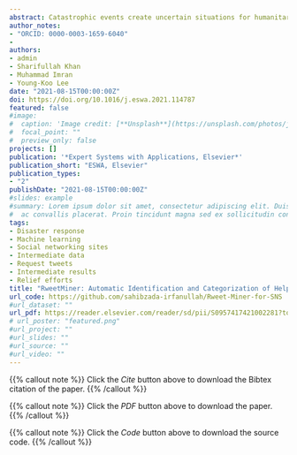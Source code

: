 ```yaml
---
abstract: Catastrophic events create uncertain situations for humanitarian organizations locating and providing aid to affected people. Many people turn to social media during disasters for requesting help and/or providing relief to others. However, the majority of social media posts seeking help could not properly be detected and remained concealed because often they are noisy and ill-formed. Existing systems lack in planning an effective strategy for tweet preprocessing and grasping the contexts of tweets. This research, first of all, formally defines request tweets in the context of social networking sites, hereafter rweets, along with their different primary types and sub-types. Our main contributions are the identification and categorization of rweets. For rweet identification, we employ two approaches, namely a rule-based and logistic regression, and show their high precision and F1 scores. The rweets classification into sub-types such as medical, food, shelter, using logistic regression shows promising results and outperforms exiting works. Finally, we introduce an architecture to store intermediate data to accelerate the development process of the machine learning classifiers.
author_notes:
- "ORCID: 0000-0003-1659-6040"
- 
authors:
- admin
- Sharifullah Khan
- Muhammad Imran
- Young-Koo Lee
date: "2021-08-15T00:00:00Z"
doi: https://doi.org/10.1016/j.eswa.2021.114787
featured: false
#image:
#  caption: 'Image credit: [**Unsplash**](https://unsplash.com/photos/jdD8gXaTZsc)'
#  focal_point: ""
#  preview_only: false
projects: []
publication: '*Expert Systems with Applications, Elsevier*'
publication_short: "ESWA, Elsevier"
publication_types:
- "2"
publishDate: "2021-08-15T00:00:00Z"
#slides: example
#summary: Lorem ipsum dolor sit amet, consectetur adipiscing elit. Duis posuere tellus
#  ac convallis placerat. Proin tincidunt magna sed ex sollicitudin condimentum.
tags:
- Disaster response
- Machine learning
- Social networking sites
- Intermediate data
- Request tweets
- Intermediate results
- Relief efforts
title: "RweetMiner: Automatic Identification and Categorization of Help Requests on Twitter during Disasters"
url_code: https://github.com/sahibzada-irfanullah/Rweet-Miner-for-SNS
#url_dataset: ""
url_pdf: https://reader.elsevier.com/reader/sd/pii/S0957417421002281?token=3BA3FACFE55D2A1346124B92ED488A9F0C1B53D94255B594D829A297E415575E7F831DCC3C32C37E3399406DBAE2945B&originRegion=us-east-1&originCreation=20230305080235
# url_poster: "featured.png"
#url_project: ""
#url_slides: ""
#url_source: ""
#url_video: ""
---
```

{{% callout note %}}
Click the *Cite* button above to download the Bibtex citation of the paper.
{{% /callout %}}

{{% callout note %}}
Click the *PDF* button above to download the paper.
{{% /callout %}}

{{% callout note %}}
Click the *Code* button above to download the source code.
{{% /callout %}}

